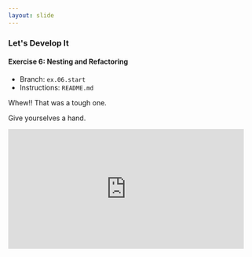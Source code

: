 ```yaml
---
layout: slide
---
```


<section>

### Let's Develop It

#### Exercise 6:  Nesting and Refactoring

* Branch: `ex.06.start`
* Instructions: `README.md`

</section>


<section>

Whew!! That was a tough one.

Give yourselves a hand.

<iframe src="https://giphy.com/embed/BPfvndR4AWTyU" width="480"
height="244" frameBorder="0" class="giphy-embed fragment noprint"
allowFullScreen></iframe>




</section>
